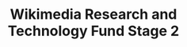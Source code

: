 ---
layout: default
associated_platform: WikiMedia Foundation
country: Global
last_edit: '2022-07-19T22:14:54.000Z'
location: https://meta.wikimedia.org/wiki/Grants:Programs/Wikimedia_Research_%26_Technology_Fund
point_of_contact: Benjamin Mako Hill
shortname: wmf_research_tech
still_active?: true
title: Wikimedia Research and Technology Fund Stage 2
uuid: recXlZLcyPqsq5UN6
---